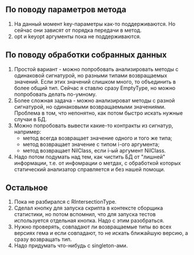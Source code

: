 По поводу параметров метода
---
1. На данный момент key-параметры как-то поддерживаются. Но сейчас они зависят от порядка передачи в метод.
2. opt и keyopt аргументы пока не поддерживаются.

По поводу обработки собранных данных
---
1. Простой вариант - можно попробовать анализировать методы с одинаковой сигнатурой, но разными типами возвращаемых значений. Если этих значений слишком много, то объединить в более общий тип. Сейчас я ставлю сразу EmptyType, но можно попробовать делать по-умному.
2. Более сложная задача - можно анализироват методы с разной сигнатурой, но одинаковыми возвращаемыми значениями. Проблема в том, что непонятно, как потом быстро искать нужные случаи в БД.
3. Можно попробовать вывести какие-то контракты из сигнатур, например:
    - метод всегда возвращает значение одного и того же типа;
    - метод возвращает значение с типом i-ого аргумента;
    - метод возвращает NilClass, если i-ый аргумент NilClass.
4. Надо потом подумать над тем, как чистить БД от "лишней" информации, т.е. от инфомрации о метдах, с обработкой которых статический анализатор справляется и без нашей помощи.

Остальное
---
1. Пока не разбирался с RIntersectionType.
2. Сделал кнопку для запуска скрипта в контексте сборщика статистики, но потом вспомнил, что для запуска тестов используется отдельная кнопка. Надо с этим разобраться.
3. Нужно проверять, совпадают ли возвращаемые типы во всех версиях гема и если совпадают, то не искать ближайшую версию, а сразу возвращать тип.
4. Надо придумать что-нибудь с singleton-ами.
